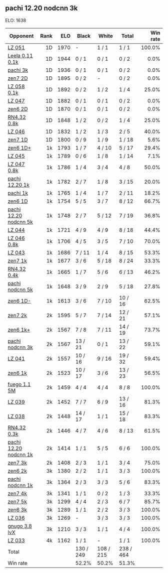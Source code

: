 ## pachi 12.20 nodcnn 3k ##

ELO: 1638

Opponent | Rank | ELO | Black | White | Total | Win rate
---------|-----:|----:|-------|-------|-------|-------:
[LZ 051](LZ%20051.md) | 1D | 1970 | - | 1 / 1 | 1 / 1 | 100.0%
[Leela 0.11 0.1k](Leela%200.11%200.1k.md) | 1D | 1944 | 0 / 1 | 0 / 1 | 0 / 2 | 0.0%
[pachi 3k](pachi%203k.md) | 1D | 1936 | 0 / 1 | 0 / 1 | 0 / 2 | 0.0%
[zen7 2D](zen7%202D.md) | 1D | 1895 | 0 / 2 | - | 0 / 2 | 0.0%
[LZ 058 0.1k](LZ%20058%200.1k.md) | 1D | 1892 | 0 / 2 | 1 / 2 | 1 / 4 | 25.0%
[LZ 047](LZ%20047.md) | 1D | 1882 | 0 / 1 | 0 / 1 | 0 / 2 | 0.0%
[zen6 2D](zen6%202D.md) | 1D | 1870 | 0 / 1 | 0 / 1 | 0 / 2 | 0.0%
[RN4.32 0.8k](RN4.32%200.8k.md) | 1D | 1848 | 1 / 2 | 0 / 2 | 1 / 4 | 25.0%
[LZ 046](LZ%20046.md) | 1D | 1832 | 1 / 2 | 1 / 3 | 2 / 5 | 40.0%
[zen7 1D](zen7%201D.md) | 1D | 1800 | 0 / 9 | 1 / 9 | 1 / 18 | 5.6%
[zen6 1D+](zen6%201D+.md) | 1k | 1793 | 1 / 7 | 4 / 10 | 5 / 17 | 29.4%
[LZ 045](LZ%20045.md) | 1k | 1789 | 0 / 6 | 1 / 8 | 1 / 14 | 7.1%
[LZ 047 0.8k](LZ%20047%200.8k.md) | 1k | 1786 | 1 / 4 | 3 / 4 | 4 / 8 | 50.0%
[pachi 12.20 1k](pachi%2012.20%201k.md) | 1k | 1782 | 2 / 7 | 1 / 8 | 3 / 15 | 20.0%
[pachi 1k](pachi%201k.md) | 1k | 1765 | 1 / 4 | 1 / 7 | 2 / 11 | 18.2%
[zen6 1D](zen6%201D.md) | 1k | 1754 | 5 / 5 | 3 / 7 | 8 / 12 | 66.7%
[pachi 12.20 nodcnn 5k](pachi%2012.20%20nodcnn%205k.md) | 1k | 1748 | 2 / 7 | 5 / 12 | 7 / 19 | 36.8%
[LZ 044](LZ%20044.md) | 1k | 1721 | 4 / 9 | 4 / 9 | 8 / 18 | 44.4%
[LZ 046 0.8k](LZ%20046%200.8k.md) | 1k | 1706 | 4 / 5 | 3 / 5 | 7 / 10 | 70.0%
[LZ 043](LZ%20043.md) | 1k | 1686 | 7 / 11 | 1 / 4 | 8 / 15 | 53.3%
[zen7 1k](zen7%201k.md) | 1k | 1677 | 3 / 6 | 5 / 18 | 8 / 24 | 33.3%
[RN4.32 0.4k](RN4.32%200.4k.md) | 1k | 1665 | 1 / 7 | 5 / 6 | 6 / 13 | 46.2%
[pachi nodcnn 5k](pachi%20nodcnn%205k.md) | 1k | 1648 | 3 / 9 | 2 / 9 | 5 / 18 | 27.8%
[zen6 1D-](zen6%201D-.md) | 1k | 1613 | 3 / 6 | 7 / 10 | 10 / 16 | 62.5%
[zen7 2k](zen7%202k.md) | 2k | 1595 | 5 / 7 | 7 / 14 | 12 / 21 | 57.1%
[zen6 1k+](zen6%201k+.md) | 2k | 1567 | 7 / 8 | 7 / 11 | 14 / 19 | 73.7%
[pachi nodcnn 3k](pachi%20nodcnn%203k.md) | 2k | 1567 | 13 / 21 | 0 / 1 | 13 / 22 | 59.1%
[LZ 041](LZ%20041.md) | 2k | 1557 | 10 / 16 | 9 / 16 | 19 / 32 | 59.4%
[zen6 1k](zen6%201k.md) | 2k | 1523 | 10 / 17 | 3 / 6 | 13 / 23 | 56.5%
[fuego 1.1 5M](fuego%201.1%205M.md) | 2k | 1459 | 4 / 4 | 4 / 4 | 8 / 8 | 100.0%
[LZ 039](LZ%20039.md) | 2k | 1452 | 7 / 7 | 6 / 9 | 13 / 16 | 81.3%
[LZ 038](LZ%20038.md) | 2k | 1448 | 14 / 17 | 1 / 1 | 15 / 18 | 83.3%
[RN4.32 0.3k](RN4.32%200.3k.md) | 2k | 1446 | 4 / 7 | 4 / 6 | 8 / 13 | 61.5%
[pachi 12.20 nodcnn 1k](pachi%2012.20%20nodcnn%201k.md) | 2k | 1414 | 1 / 1 | 5 / 5 | 6 / 6 | 100.0%
[zen7 3k](zen7%203k.md) | 2k | 1408 | 2 / 3 | 1 / 1 | 3 / 4 | 75.0%
[zen6 2k](zen6%202k.md) | 3k | 1380 | 2 / 2 | 1 / 1 | 3 / 3 | 100.0%
[pachi nodcnn 1k](pachi%20nodcnn%201k.md) | 3k | 1364 | 2 / 3 | 3 / 3 | 5 / 6 | 83.3%
[zen7 4k](zen7%204k.md) | 3k | 1341 | 1 / 1 | 0 / 2 | 1 / 3 | 33.3%
[zen7 5k](zen7%205k.md) | 3k | 1299 | 4 / 4 | 2 / 3 | 6 / 7 | 85.7%
[zen6 3k](zen6%203k.md) | 3k | 1289 | 1 / 1 | 2 / 2 | 3 / 3 | 100.0%
[LZ 036](LZ%20036.md) | 3k | 1269 | - | 3 / 3 | 3 / 3 | 100.0%
[gnugo 3.8 lvX](gnugo%203.8%20lvX.md) | 3k | 1210 | 3 / 3 | 1 / 1 | 4 / 4 | 100.0%
[LZ 033](LZ%20033.md) | 4k | 1162 | 1 / 1 | - | 1 / 1 | 100.0%
Total | | | 130 / 249 | 108 / 215 | 238 / 464 | 
Win rate| | | 52.2% | 50.2% | 51.3% | 
